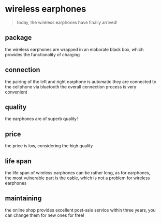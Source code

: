 # wireless earphones
> today, the wireless earphones have finally arrived!
## package
the wireless earphones are wrapped in an elaborate black box, which provides the functionality of charging 
## connection
the pairing of the left and right earphone is automatic
they are connected to the cellphone via bluetooth
the overall connection process is very convenient
## quality
the earphones are of superb quality!
## price
the price is low, considering the high quality
## life span
the life span of wireless earphones can be rather long, as for earphones, the most vulnerable part is the cable,
which is not a problem for wireless earphones
## maintaining
the online shop provides excellent post-sale service
within three years, you can change them for new ones for free!
